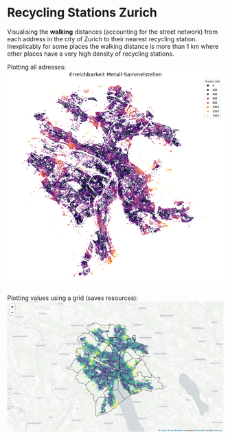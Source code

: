 # Recycling Stations Zurich

Visualising the <b>walking</b> distances (accounting for the street network) from each address in the city of Zurich to their nearest recycling station. Inexplicably for some places the walking distance is more than 1 km where other places have a very high density of recycling stations.

Plotting all adresses:
![alt text](https://github.com/nanokebab/recycling_stations_zurich/blob/main/src/recycling_stations_zurich.png?raw=true)

Plotting values using a grid (saves resources):
![alt text](https://github.com/nanokebab/recycling_stations_zurich/blob/main/src/recycling_stations_zurich_grid.png?raw=true)
